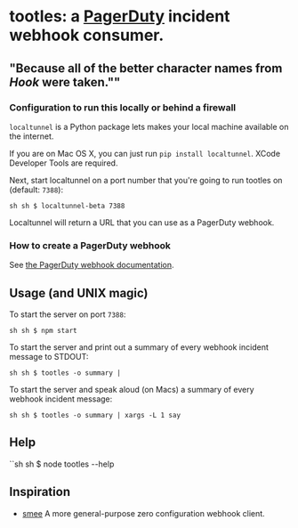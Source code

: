 tootles: a [PagerDuty](http://www.pagerduty.com) incident webhook consumer.
==

## "Because all of the better character names from _Hook_ were taken.""

### Configuration to run this locally or behind a firewall

`localtunnel` is a Python package lets makes your local machine available on the internet.

If you are on Mac OS X, you can just run `pip install localtunnel`. XCode Developer Tools are required.

Next, start localtunnel on a port number that you're going to run tootles on (default: `7388`):

``sh
sh $ localtunnel-beta 7388
``

Localtunnel will return a URL that you can use as a PagerDuty webhook.

### How to create a PagerDuty webhook

See [the PagerDuty webhook documentation](http://developer.pagerduty.com/documentation/rest/webhooks).

## Usage (and UNIX magic)

To start the server on port `7388`:

``sh
sh $ npm start
``

To start the server and print out a summary of every webhook incident message to STDOUT:

``sh
sh $ tootles -o summary |
``

To start the server and speak aloud (on Macs) a summary of every webhook incident message:

``sh
sh $ tootles -o summary | xargs -L 1 say
``

## Help

``sh
sh $ node tootles --help
## Inspiration

* [smee](https://github.com/tcr/smee) A more general-purpose zero configuration webhook client.